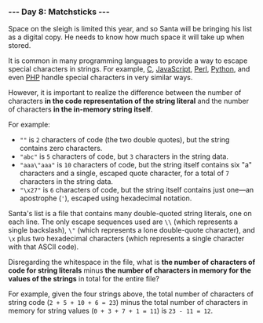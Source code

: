 ### --- Day 8: Matchsticks ---

Space on the sleigh is limited this year, and so Santa will be bringing his
list as a digital copy. He needs to know how much space it will take up
when stored.

It is common in many programming languages to provide a way to escape
special characters in strings. For example, [C](https://en.wikipedia.org/wiki/Escape_sequences_in_C), [JavaScript](https://developer.mozilla.org/en-US/docs/Web/JavaScript/Reference/Global_Objects/String), [Perl](http://perldoc.perl.org/perlop.html#Quote-and-Quote-like-Operators), [Python](https://docs.python.org/2.0/ref/strings.html),
and even [PHP](http://php.net/manual/en/language.types.string.php#language.types.string.syntax.double) handle special characters in very similar ways.

However, it is important to realize the difference between the number of
characters **in the code representation of the string literal** and the number
of characters **in the in-memory string itself**.

For example:

- `""` is `2` characters of code (the two double quotes), but the string
  contains zero characters.
- `"abc"` is `5` characters of code, but `3` characters in the string data.
- `"aaa\"aaa"` is `10` characters of code, but the string itself contains
  six "a" characters and a single, escaped quote character, for a total
  of `7` characters in the string data.
- `"\x27"` is `6` characters of code, but the string itself contains just
  one—an apostrophe (`'`), escaped using hexadecimal notation.

Santa's list is a file that contains many double-quoted string literals,
one on each line. The only escape sequences used are `\\` (which represents a
single backslash), `\"` (which represents a lone double-quote character), and
`\x` plus two hexadecimal characters (which represents a single character
with that ASCII code).

Disregarding the whitespace in the file, what is **the number of characters
of code for string literals** minus **the number of characters in memory for
the values of the strings** in total for the entire file?

For example, given the four strings above, the total number of characters
of string code (`2 + 5 + 10 + 6 = 23`) minus the total number of characters
in memory for string values (`0 + 3 + 7 + 1 = 11`) is `23 - 11 = 12`.
